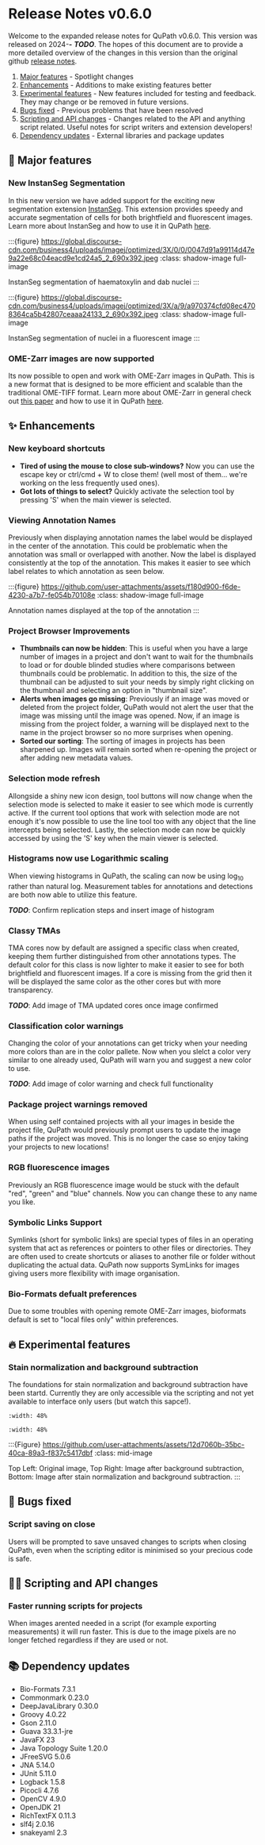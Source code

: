 # Release Notes v0.6.0

Welcome to the expanded release notes for QuPath v0.6.0. This version was released on 2024-**-** ***TODO***. The hopes of this document are to provide a more detailed overview of the changes in this version than the original github [release notes](https://github.com/qupath/qupath/blob/main/CHANGELOG.md).

1. [Major features](#major-features) - Spotlight changes
2. [Enhancements](#enhancements) - Additions to make existing features better
3. [Experimental features](#experimental-features) -  New features included for testing and feedback. They may change or be removed in future versions.
4. [Bugs fixed](#bugs-fixed) - Previous problems that have been resolved
5. [Scripting and API changes](#scripting-and-api-changes) - Changes related to the API and anything script related. Useful notes for script writers and extension developers!
6. [Dependency updates](#dependency-updates) - External libraries and package updates

## 🚀 Major features

### New InstanSeg Segmentation

In this new version we have added support for the exciting new segmentation extension [InstanSeg](https://github.com/qupath/qupath-extension-instanseg). This extension provides speedy and accurate segmentation of cells for both brightfield and fluorescent images. Learn more about InstanSeg and how to use it in QuPath [here](../deep/instanseg.md).

:::{figure} https://global.discourse-cdn.com/business4/uploads/imagej/optimized/3X/0/0/0047d91a99114d47e9a22e68c04eacd9e1cd24a5_2_690x392.jpeg
:class: shadow-image full-image

InstanSeg segmentation of haematoxylin and dab nuclei
:::

:::{figure} https://global.discourse-cdn.com/business4/uploads/imagej/optimized/3X/a/9/a970374cfd08ec4708364ca5b42807ceaaa24133_2_690x392.jpeg
:class: shadow-image full-image

InstanSeg segmentation of nuclei in a fluorescent image
:::

### OME-Zarr images are now supported

Its now possible to open and work with OME-Zarr images in QuPath. This is a new format that is designed to be more efficient and scalable than the traditional OME-TIFF format. Learn more about OME-Zarr in general check out [this paper](https://link.springer.com/article/10.1007/s00418-023-02209-1) and how to use it in QuPath [here](../reference/ome_zarr.md).

## ✨ Enhancements

### New keyboard shortcuts

* **Tired of using the mouse to close sub-windows?** Now you can use the escape key or ctrl/cmd + W to close them! (well most of them... we're working on the less frequently used ones).
* **Got lots of things to select?** Quickly activate the selection tool by pressing 'S' when the main viewer is selected.

### Viewing Annotation Names

Previously when displaying annotation names the label would be displayed in the center of the annotation. This could be problematic when the annotation was small or overlapped with another. Now the label is displayed consistently at the top of the annotation. This makes it easier to see which label relates to which annotation as seen below.

:::{figure} https://github.com/user-attachments/assets/f180d900-f6de-4230-a7b7-fe054b70108e
:class: shadow-image full-image

Annotation names displayed at the top of the annotation
:::

### Project Browser Improvements

* **Thumbnails can now be hidden**: This is useful when you have a large number of images in a project and don't want to wait for the thumbnails to load or for double blinded studies where comparisons between thumbnails could be problematic. In addition to this, the size of the thumbnail can be adjusted to suit your needs by simply right clicking on the thumbnail and selecting an option in "thumbnail size".
* **Alerts when images go missing**: Previously if an image was moved or deleted from the project folder, QuPath would not alert the user that the image was missing until the image was opened. Now, if an image is missing from the project folder, a warning will be displayed next to the name in the project browser so no more surprises when opening.
* **Sorted our sorting**: The sorting of images in projects has been sharpened up. Images will remain sorted when re-opening the project or after adding new metadata values.

### Selection mode refresh

Allongside a shiny new icon design, tool buttons will now change when the selection mode is selected to make it easier to see which mode is currently active.
If the current tool options that work with selection mode are not enough it's now possible to use the line tool too with any object that the line intercepts being selected.
Lastly, the selection mode can now be quickly accessed by using the 'S' key when the main viewer is selected.

### Histograms now use Logarithmic scaling

When viewing histograms in QuPath, the scaling can now be using log$_{10}$ rather than natural log. Measurement tables for annotations and detections are both now able to utilize this feature.

***TODO***: Confirm replication steps and insert image of histogram

### Classy TMAs

TMA cores now by default are assigned a specific class when created, keeping them further distinguished from other annotations types. The default color for this class is now lighter to make it easier to see for both brightfield and fluorescent images. If a core is missing from the grid then it will be displayed the same color as the other cores but with more transparency.

***TODO***: Add image of TMA updated cores once image confirmed

### Classification color warnings

Changing the color of your annotations can get tricky when your needing more colors than are in the color pallete. Now when you slelct a color very similar to one already used, QuPath will warn you and suggest a new color to use.

***TODO***: Add image of color warning and check full functionality

### Package project warnings removed

When using self contained projects with all your images in beside the project file, QuPath would previously prompt users to update the image paths if the project was moved. This is no longer the case so enjoy taking your projects to new locations!

### RGB fluorescence images

Previously an RGB fluorescence image would be stuck with the default "red", "green" and "blue" channels. Now you can change these to any name you like.

### Symbolic Links Support

Symlinks (short for symbolic links) are special types of files in an operating system that act as references or pointers to other files or directories. They are often used to create shortcuts or aliases to another file or folder without duplicating the actual data. QuPath now supports SymLinks for images giving users more flexibility with image organisation.

### Bio-Formats defualt preferences

Due to some troubles with opening remote OME-Zarr images, bioformats default is set to "local files only" within preferences.

## 🔥 Experimental features

### Stain normalization and background subtraction

The foundations for stain normalization and background subtraction have been startd. Currently they are only accessible via the scripting and not yet available to interface only users (but watch this sapce!).

```{image} https://github.com/user-attachments/assets/84b18c6c-260e-47d7-acf2-9ee97d9c3c76
:width: 48%
```

```{image} https://github.com/user-attachments/assets/ecd1d6a7-9b49-4a93-b635-2298d43abf09
:width: 48%
```

:::{Figure} https://github.com/user-attachments/assets/12d7060b-35bc-40ca-89a3-f837c5417dbf
:class: mid-image

Top Left: Original image, Top Right: Image after background subtraction, Bottom: Image after stain normalization and background subtraction.
:::

## 🐛 Bugs fixed

### Script saving on close

Users will be prompted to save unsaved changes to scripts when closing QuPath, even when the scripting editor is minimised so your precious code is safe.

###

## 👩‍💻 Scripting and API changes

### Faster running scripts for projects

When images arented needed in a script (for example exporting measurements) it will run faster. This is due to the image pixels are no longer fetched regardless if they are used or not.

## 📚 Dependency updates

* Bio-Formats 7.3.1
* Commonmark 0.23.0
* DeepJavaLibrary 0.30.0
* Groovy 4.0.22
* Gson 2.11.0
* Guava 33.3.1-jre
* JavaFX 23
* Java Topology Suite 1.20.0
* JFreeSVG 5.0.6
* JNA 5.14.0
* JUnit 5.11.0
* Logback 1.5.8
* Picocli 4.7.6
* OpenCV 4.9.0
* OpenJDK 21
* RichTextFX 0.11.3
* slf4j 2.0.16
* snakeyaml 2.3
